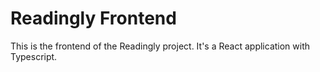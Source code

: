 # Readingly Frontend

This is the frontend of the Readingly project. It's a React application with Typescript.
